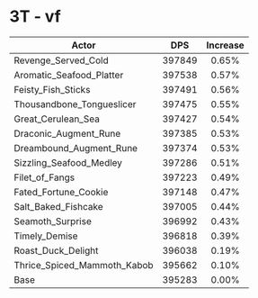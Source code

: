# 3T - vf
| Actor | DPS | Increase |
|---|:---:|:---:|
|Revenge_Served_Cold|397849|0.65%|
|Aromatic_Seafood_Platter|397538|0.57%|
|Feisty_Fish_Sticks|397491|0.56%|
|Thousandbone_Tongueslicer|397475|0.55%|
|Great_Cerulean_Sea|397427|0.54%|
|Draconic_Augment_Rune|397385|0.53%|
|Dreambound_Augment_Rune|397374|0.53%|
|Sizzling_Seafood_Medley|397286|0.51%|
|Filet_of_Fangs|397223|0.49%|
|Fated_Fortune_Cookie|397148|0.47%|
|Salt_Baked_Fishcake|397005|0.44%|
|Seamoth_Surprise|396992|0.43%|
|Timely_Demise|396818|0.39%|
|Roast_Duck_Delight|396038|0.19%|
|Thrice_Spiced_Mammoth_Kabob|395662|0.10%|
|Base|395283|0.00%|
